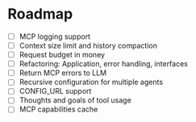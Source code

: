 # Roadmap
- [ ] MCP logging support
- [ ] Context size limit and history compaction
- [ ] Request budget in money
- [ ] Refactoring: Application, error handling, interfaces
- [ ] Return MCP errors to LLM
- [ ] Recursive configuration for multiple agents
- [ ] CONFIG_URL support
- [ ] Thoughts and goals of tool usage
- [ ] MCP capabilities cache